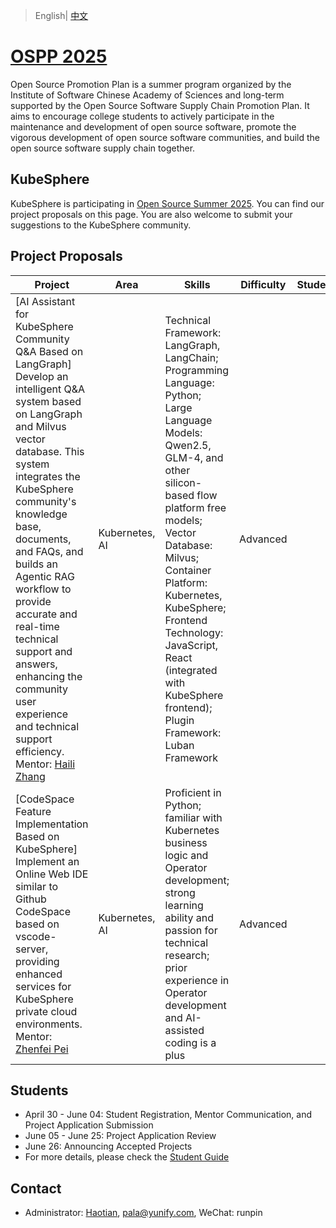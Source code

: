 > English| [中文](https://github.com/kubesphere/community/blob/master/sig-advocacy-and-outreach/ospp-2025/README_zh-CN.md)


# [OSPP 2025](https://summer-ospp.ac.cn/)


Open Source Promotion Plan is a summer program organized by the Institute of Software Chinese Academy of Sciences and long-term supported by the Open Source Software Supply Chain Promotion Plan. It aims to encourage college students to actively participate in the maintenance and development of open source software, promote the vigorous development of open source software communities, and build the open source software supply chain together.

## KubeSphere

KubeSphere is participating in [Open Source Summer 2025](https://summer-ospp.ac.cn/org/orgdetail/669ff0b7-2366-4bf3-8ffb-10f79089a45a?lang=zh). You can find our project proposals on this page. You are also welcome to submit your suggestions to the KubeSphere community.

## Project Proposals

| Project    | Area           | Skills                        | Difficulty | Student |
|------------|----------------|-------------------------------|------------|---------|
| [AI Assistant for KubeSphere Community Q&A Based on LangGraph] <br/> Develop an intelligent Q&A system based on LangGraph and Milvus vector database. This system integrates the KubeSphere community's knowledge base, documents, and FAQs, and builds an Agentic RAG workflow to provide accurate and real-time technical support and answers, enhancing the community user experience and technical support efficiency. <br/> Mentor: [Haili Zhang](https://github.com/webup) | Kubernetes, AI    | Technical Framework: LangGraph, LangChain; Programming Language: Python; Large Language Models: Qwen2.5, GLM-4, and other silicon-based flow platform free models; Vector Database: Milvus; Container Platform: Kubernetes, KubeSphere; Frontend Technology: JavaScript, React (integrated with KubeSphere frontend); Plugin Framework: Luban Framework | Advanced |
| [CodeSpace Feature Implementation Based on KubeSphere] <br/> Implement an Online Web IDE similar to Github CodeSpace based on vscode-server, providing enhanced services for KubeSphere private cloud environments. <br/> Mentor: [Zhenfei Pei](https://github.com/mautops) | Kubernetes, AI | Proficient in Python; familiar with Kubernetes business logic and Operator development; strong learning ability and passion for technical research; prior experience in Operator development and AI-assisted coding is a plus | Advanced |

## Students

* April 30 - June 04: Student Registration, Mentor Communication, and Project Application Submission
* June 05 - June 25: Project Application Review
* June 26: Announcing Accepted Projects
* For more details, please check the [Student Guide](https://summer-ospp.ac.cn/help/student/)

## Contact

- Administrator: [Haotian](https://github.com/bestpala), pala@yunify.com, WeChat: runpin
